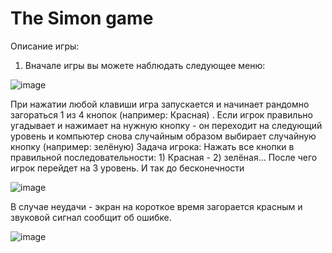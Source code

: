 # The Simon game

Описание игры: 

1) Вначале игры вы можете наблюдать следующее меню:

![image](https://user-images.githubusercontent.com/76592268/110431538-fce5eb00-80be-11eb-888e-b9406e5f486e.png)

При нажатии любой клавиши игра запускается и начинает рандомно загораться 1 из 4 кнопок (например: Красная) . Если игрок правильно угадывает и нажимает на нужную кнопку - он переходит на следующий уровень и компьютер снова случайным образом выбирает случайную кнопку (например: зелёную) Задача игрока: Нажать все кнопки в правильной последовательности: 1) Красная - 2) зелёная... После чего игрок перейдет на 3 уровень. И так до бесконечности

![image](https://user-images.githubusercontent.com/76592268/110432131-c9f02700-80bf-11eb-8f06-3ba613e4a1f9.png)


В случае неудачи - экран на короткое время загорается красным и звуковой сигнал сообщит об ошибке.

![image](https://user-images.githubusercontent.com/76592268/110432303-f9069880-80bf-11eb-8f3e-807a56048b8a.png)
